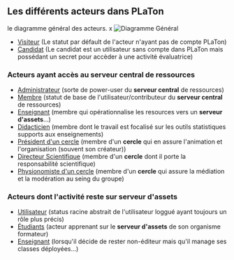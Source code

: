 


## Les différents acteurs dans PLaTon

le diagramme général des acteurs.
x
![Diagramme Général](http:////www.plantuml.com/plantuml/png/NP11RiCW44NtSmeka0kmg5BLNLQg5BNxYHad8m5EOQWKgHVAENAn3jW9QRtYluU73ziicAG43_hPPnSuSfQ4GYLPWzbWHQe6TZWAZqonSQUvqaHZtRkhGdZYhqBD3pkmhp4J7o96QQX7LL8StqKB5RzHs2TgCBGbsFVZEVCSvw2z5dCwdXKdokpqp0Lf0liXx3dtxYLJ0h3gJdFCkFSqpIcWwBZcqmG0lPNP_3ojnvh_k8uoS2jgpAR3vOzEODXfk4q2RLjTprhd3u3sn8yJwzkQ3Y1DZmd0lc2iUvQxZsi0-ycPxvV_NWE0i7Wo0-CXOGXa3jTBl5uIUkEq2evrLzQrENcKESAMeYl1_m80)


* [Visiteur](Visiteur.md) (Le statut par défault de l'acteur n'ayant pas de compte PLaTon)
* [Candidat](Candidats.md) (Le candidat est un utilisateur sans compte dans PLaTon mais possédant un secret pour accèder à une activité évaluatrice)

### Acteurs ayant accès au serveur central de ressources

* [Administrateur](Administrateur.md) (sorte de power-user du **serveur central** de ressources)
* [Membre](Membre.md) (statut de base de l'utilisateur/contributeur du **serveur central** de ressources)
* [Enseignant](Enseignant.md) (membre qui opérationnalise les resources vers un **serveur d'assets**...)
* [Didacticien](Didacticien.md) (membre dont le travail est focalisé sur les outils statistiques supports aux enseignements)
* [Président d'un cercle](President.md) (membre d'un **cercle** qui en assure l'animation et l'organisation (souvent son créateur))
* [Directeur Scientifique](DirecteurScientifique.md) (membre d'un **cercle** dont il porte la responsabilité scientifique)
* [Physionomiste d'un cercle](Physionomiste.md) (membre d'un **cercle** qui assure la médiation et la modération au seing du groupe)

### Acteurs dont l'activité reste sur serveur d'assets

* [Utilisateur](Utilisateur.md) (status racine abstrait de l'utilisateur loggué ayant toujours un rôle plus précis)
* [Étudiants](Etudiant.md) (acteur apprenant sur le **serveur d'assets** de son organisme formateur)
* [Enseignant](Enseignant.md) (lorsqu'il décide de rester non-éditeur mais qu'il manage ses classes déployées...)

